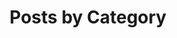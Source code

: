 ---
layout: categories
permalink: /categories/
title: Posts by Category
author_profile: true
entries_layout: grid
classes: wide
---